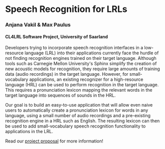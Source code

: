 # Speech Recognition for LRLs

### Anjana Vakil & Max Paulus

#### CL4LRL Software Project, University of Saarland

Developers trying to incorporate speech recognition interfaces in a low-resource language (LRL) into their applications currently face the hurdle of not finding recognition engines trained on their target language. Although tools such as Carnegie Mellon University's Sphinx simplify the creation of new acoustic models for recognition, they require large amounts of training data (audio recordings) in the target language. However, for small-vocabulary applications, an existing recognizer for a high-resource language (HRL) can be used to perform recognition in the target language. This requires a pronunciation lexicon mapping the relevant words in the target language into sequences of sounds in the HRL.

Our goal is to build an easy-to-use application that will allow even naive users to automatically create a pronunciation lexicon for words in any language, using a small number of audio recordings and a pre-existing recognition engine in a HRL such as English. The resulting lexicon can then be used to add small-vocabulary speech recognition functionality to applications in the LRL.

Read our [project proposal](http://htmlpreview.github.io/?https://github.com/speech4LRL/makelexicons/blob/master/ProjectProposal.html) for more information!
